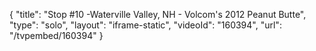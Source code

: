 {
    "title": "Stop #10 -Waterville Valley, NH - Volcom's 2012 Peanut Butte",
    "type": "solo",
    "layout": "iframe-static",
    "videoId": "160394",
    "url": "\/tvpembed\/160394"
}